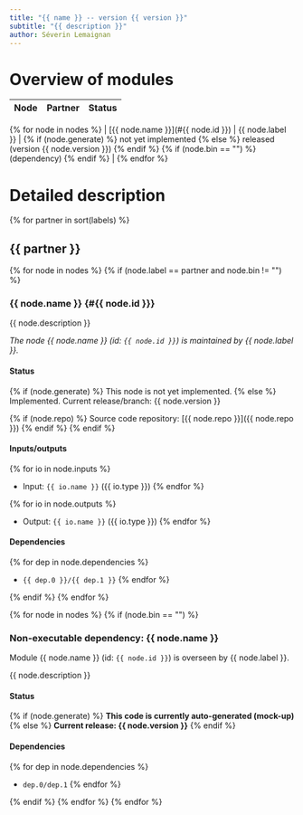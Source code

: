 ```yaml
---
title: "{{ name }} -- version {{ version }}"
subtitle: "{{ description }}"
author: Séverin Lemaignan
---
```



# Overview of modules

| **Node** | **Partner** | **Status** |
|----------|-------------|------------|
{% for node in nodes %}
| [{{ node.name }}](#{{ node.id }}) | {{ node.label }} | {% if (node.generate) %} not yet implemented {% else %} released (version {{ node.version }}) {% endif %} {% if (node.bin == "") %} (dependency) {% endif %} |
{% endfor %}

# Detailed description


{% for partner in sort(labels) %}


## {{ partner }}

{% for node in nodes %}
{% if (node.label == partner and node.bin != "") %}


### {{ node.name }} {#{{ node.id }}}

{{ node.description }}

*The node {{ node.name }} (id: `{{ node.id }}`) is maintained by {{ node.label }}.*

#### Status

{% if (node.generate) %} This node is not yet implemented.
{% else %}
Implemented. Current release/branch: {{ node.version }}

{% if (node.repo) %}
Source code repository: [{{ node.repo }}]({{ node.repo }})
{% endif %}
{% endif %}


#### Inputs/outputs

{% for io in node.inputs %}
 - Input: `{{ io.name }}` ({{ io.type }})
{% endfor %}

{% for io in node.outputs %}
 - Output: `{{ io.name }}` ({{ io.type }})
{% endfor %}

#### Dependencies

{% for dep in node.dependencies %}
- `{{ dep.0 }}/{{ dep.1 }}`
{% endfor %}

{% endif %}
{% endfor %}

{% for node in nodes %}
{% if (node.bin == "") %}

### Non-executable dependency: {{ node.name }}

Module {{ node.name }} (id: `{{ node.id }}`) is overseen by {{ node.label }}.

{{ node.description }}


#### Status

{% if (node.generate) %} **This code is currently auto-generated (mock-up)** {% else %} **Current release: {{ node.version }}** {% endif %}


#### Dependencies

{% for dep in node.dependencies %}
- `dep.0/dep.1`
{% endfor %}



{% endif %}
{% endfor %}
{% endfor %}

